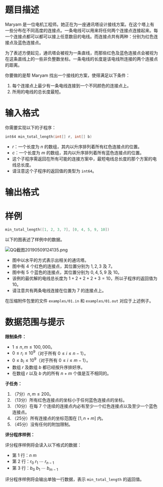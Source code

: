 
# 题目描述

Maryam 是一位电机工程师。她正在为一座通讯塔设计接线方案。在这个塔上有一些分布在不同高度的连接点。一条电线可以用来将任何两个连接点连接起来。每一个连接点都可以都可以接上任意数目的电线。而连接点共有两种：分别为红色连接点及蓝色连接点。

为了表述方便起见，通讯塔会被视为一条直线，而那些红色及蓝色连接点会被视为在这条直线上的一些非负整数坐标。一条电线的长度是该电线所连接的两个连接点的距离。

你要做的是帮 Maryam 找出一个接线的方案，使得满足以下条件：

1. 每个连接点上最少有一条电线连接到一个不同颜色的连接点上。
2. 所用的电线的总长度最短。


# 输入格式

你需要实现以下的子程序：

~~~cpp
int64 min_total_length(int[] r, int[] b)
~~~

- $r$：一个长度为 $n$ 的数组，其内以升序排列着所有红色连接点的位置。
- $c$：一个长度为 $m$ 的数组，其内以升序排列着所有蓝色连接点的位置。
- 这个子程序需返回在所有可能的连接方案中，最短电线总长度的那个方案的电线总长度。
- 请注意这个子程序的返回值的类型为 `int64`。

# 输出格式



# 样例

~~~cpp
min_total_length([1, 2, 3, 7], [0, 4, 5, 9, 10])
~~~

以下的图表述了样例中的数据。

![QQ截图20190509124135.png](source/loj/3117/img/aHR0cHM6Ly9sb2otaW1nLnVweXVuLm1lbmNpLm1lbXNldDAuY24vMjAxOS8wNS8wOS81Y2QzYjJlMWRiMWUwLnBuZw==.png)

- 图中以水平的方式表示出相关的通讯塔。
- 图中有 $4$ 个红色的连接点，其位置分别为 $1, 2, 3$ 及 $7$。
- 图中有 $5$ 个蓝色的连接点，其位置分别为 $0, 4, 5, 9$ 及 $10$。
- 该例的最优解的电线总长度为 $1 + 2 + 2 + 2 + 3 = 10$，所以子程序的返回值为 $10$。
- 请注意共有两条电线连接在位置为 $7$ 的连接点上。

在压缩附件包里的文件 `examples/01.in` 和 `examples/01.out` 对应于上述例子。

# 数据范围与提示

**限制条件：**

- $1 \leq n, m \leq 100, 000$。
- $0 \leq r_i \leq 10^9$（对于所有 $0 \leq i \leq n - 1$）。
- $0 \leq b_i \leq 10^9$（对于所有 $0 \leq i \leq m - 1$）。
- 数组 $r$ 及数组 $b$ 都已经按升序排好序。
- 在数组 $r$ 以及 $b$ 内的所有 $n + m$ 个值是互不相同的。

**子任务：**

1. （7分）$n, m \leq 200$。
2. （13分）所有红色连接点的坐标小于任何蓝色连接点的坐标。
3. （10分）在每 $7$ 个连续的连接点内必有至少一个红色连接点以及至少一个蓝色连接点。
4. （25分）所有连接点的坐标范围在 $[1, n + m]$ 内。
5. （45分）没有任何的附加限制。

**评分程序样例：**

评分程序样例将会读入以下格式的数据：

- 第 $1$ 行：$n\ m$
- 第 $2$ 行：$r_0\ r_1\ \cdots\ r_{n - 1}$
- 第 $3$ 行：$b_0\ b_1\ \cdots\ b_{m - 1}$

评分程序样例将会输出单独一行数据，表示 `min_total_length` 的返回值。

